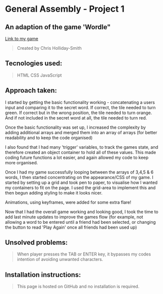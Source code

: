# General Assembly - Project 1 

## An adaption of the game 'Wordle"

[Link to my game](https://chrispy1987.github.io/Project1)
> Created by Chris Holliday-Smith

## Tecnologies used:
> HTML
> CSS
> JavaScript

## Approach taken:
I started by getting the basic functionality working - concatenating a users input and comparing it to the secret word. If correct, the tile needed to turn green. If correct but in the wrong position, the tile needed to turn orange. And if not included in the secret word at all, the tile needed to turn red.

Once the basic functionality was set up, I increased the complexity by adding additional arrays and merged them into an array of arrays (for better readability and to keep the code organised)

I also found that I had many 'trigger' variables, to track the games state, and therefore created an object container to hold all of these values. This made coding future functions a lot easier, and again allowed my code to keep more organised.

Once I had my game successfully looping between the arrays of 3,4,5 & 6 words, I then started concentrating on the appearance/CSS of my game. I started by setting up a grid and took pen to paper, to visualise how I wanted my containers to fit on the page. I used the grid-area to implement this and then begun adding styling to make it looks nicer.

Animations, using keyframes, were added for some extra flare!

Now that I had the overall game working and looking good, I took the time to add last minute updates to improve the games flow (for example, not allowing a word to be entered until a friend had been selected, or changing the button to read 'Play Again' once all friends had been used up)

## Unsolved problems:
> When player presses the TAB or ENTER key, it bypasses my codes intention of avoiding unwanted characters.

## Installation instructions:
> This page is hosted on GitHub and no installation is required.

